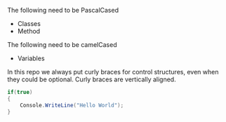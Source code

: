 The following need to be PascalCased
- Classes
- Method

The following need to be camelCased
- Variables

In this repo we always put curly braces for control structures, even when they could be optional.
Curly braces are vertically aligned.
```csharp
if(true)
{
	Console.WriteLine("Hello World");
}
```